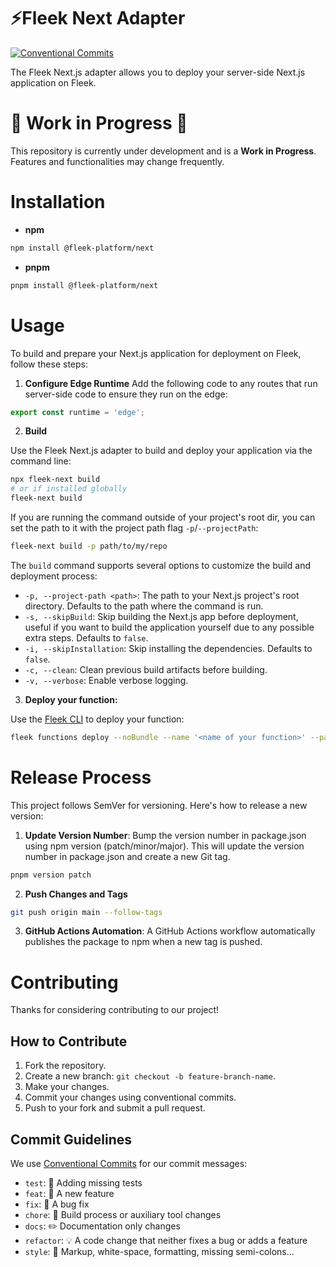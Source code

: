 # ⚡️Fleek Next Adapter

[![Conventional Commits](https://img.shields.io/badge/Conventional%20Commits-1.0.0-blue.svg)](https://conventionalcommits.org)

The Fleek Next.js adapter allows you to deploy your server-side Next.js application on Fleek.

# 🚧 Work in Progress 🚧

This repository is currently under development and is a **Work in Progress**. Features and functionalities may change frequently.

# Installation

- **npm**

```bash
npm install @fleek-platform/next
```

- **pnpm**

```bash
pnpm install @fleek-platform/next
```

# Usage

To build and prepare your Next.js application for deployment on Fleek, follow these steps:

1. **Configure Edge Runtime**
   Add the following code to any routes that run server-side code to ensure they run on the edge:

```typescript
export const runtime = 'edge';
```

2. **Build**

Use the Fleek Next.js adapter to build and deploy your application via the command line:

```sh
npx fleek-next build
# or if installed globally
fleek-next build
```

If you are running the command outside of your project's root dir, you can set the path to it with the project path flag `-p`/`--projectPath`:

```sh
fleek-next build -p path/to/my/repo
```

The `build` command supports several options to customize the build and deployment process:

- `-p, --project-path <path>`: The path to your Next.js project's root directory. Defaults to the path where the command is run.
- `-s, --skipBuild`: Skip building the Next.js app before deployment, useful if you want to build the application yourself due to any possible extra steps. Defaults to `false`.
- `-i, --skipInstallation`: Skip installing the dependencies. Defaults to `false`.
- `-c, --clean`: Clean previous build artifacts before building.
- `-v, --verbose`: Enable verbose logging.

3. **Deploy your function:**

Use the [Fleek CLI](https://www.npmjs.com/package/@fleek-platform/cli) to deploy your function:

```sh
fleek functions deploy --noBundle --name '<name of your function>' --path .fleek/dist/index.js
```

# Release Process

This project follows SemVer for versioning. Here's how to release a new version:

1. **Update Version Number**: Bump the version number in package.json using npm version (patch/minor/major). This will update the version number in package.json and create a new Git tag.

```bash
pnpm version patch
```

2. **Push Changes and Tags**

```bash
git push origin main --follow-tags
```

3. **GitHub Actions Automation**: A GitHub Actions workflow automatically publishes the package to npm when a new tag is pushed.

# Contributing

Thanks for considering contributing to our project!

## How to Contribute

1. Fork the repository.
2. Create a new branch: `git checkout -b feature-branch-name`.
3. Make your changes.
4. Commit your changes using conventional commits.
5. Push to your fork and submit a pull request.

## Commit Guidelines

We use [Conventional Commits](https://www.conventionalcommits.org/) for our commit messages:

- `test`: 💍 Adding missing tests
- `feat`: 🎸 A new feature
- `fix`: 🐛 A bug fix
- `chore`: 🤖 Build process or auxiliary tool changes
- `docs`: ✏️ Documentation only changes
- `refactor`: 💡 A code change that neither fixes a bug or adds a feature
- `style`: 💄 Markup, white-space, formatting, missing semi-colons...
